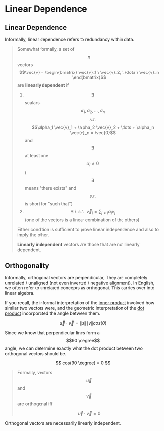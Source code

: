 # Linear Dependence

## Linear Dependence

Informally, linear dependence refers to redundancy within data.

> Somewhat formally, a set of $$n$$ vectors $$\vec{v} = \begin{bmatrix} \vec{v}_1 \ \vec{v}_2, \ \dots \ \vec{v}_n \end{bmatrix}$$are **linearly dependent** if
>
> 1. $$\exists$$ scalars $$\alpha_1, \alpha_2, \dots, \alpha_n$$$$s.t.$$$$\alpha_1 \vec{v}_1 + \alpha_2 \vec{v}_2 + \dots + \alpha_n \vec{v}_n = \vec{0}$$ and $$\exists$$ at least one $$\alpha_i \ne 0$$ \($$\exists$$ means "there exists" and $$s.t.$$ is short for "such that"\)
> 2. $$\exists \ i \ \ s.t. \ \ \vec{v}_i = \sum_{j \ne i}{\alpha_j v_j}$$ \(one of the vectors is a linear combination of the others\)
>
> Either condition is sufficient to prove linear independence and also to imply the other.
>
> **Linearly independent** vectors are those that are not linearly dependent.

## Orthogonality

Informally, orthogonal vectors are perpendicular, They are completely unrelated / unaligned \(not even inverted / negative alignment\). In English, we often refer to unrelated concepts as orthogonal. This carries over into linear algebra.

If you recall, the informal interpretation of the [inner product](vector-operations.md#inner-product) involved how similar two vectors were, and the geometric interpretation of the [dot product](vector-operations.md#euclidian-inner-product-dot-product-scalar-product) incorporated the angle between them. 

$$
\vec{u} \cdot \vec{v}
= \lVert u \rVert \lVert v \rVert cos(\theta)
$$

Since we know that perpendicular lines form a $$90 \degree$$angle, we can determine exactly what the dot product between two orthogonal vectors should be.

$$
cos(90 \degree) = 0
$$

> Formally, vectors $$\vec{u}$$ and $$\vec{v}$$ are orthogonal iff
>
> $$
> \vec{u} \cdot \vec{v} = 0
> $$

Orthogonal vectors are necessarily linearly independent. 

